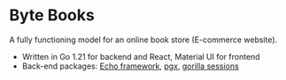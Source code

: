 # Byte Books

A fully functioning model for an online book store (E-commerce website).

- Written in Go 1.21 for backend and React, Material UI for frontend
- Back-end packages: [Echo framework](https://github.com/labstack/echo), [pgx](https://github.com/jackc/pgx), [gorilla sessions](https://github.com/gorilla/sessions)

